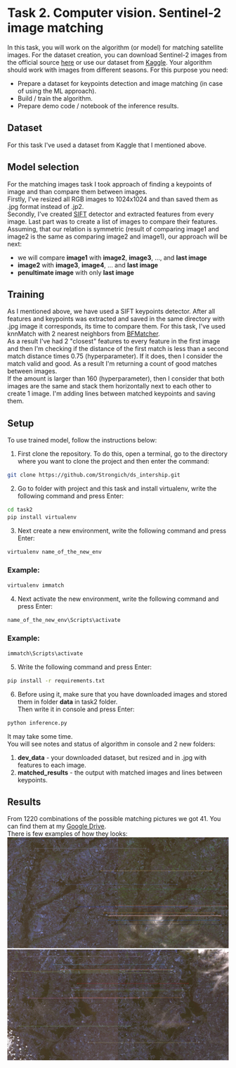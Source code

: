 # Task 2. Computer vision. Sentinel-2 image matching
In this task, you will work on the algorithm (or model) for matching satellite images. For the
dataset creation, you can download Sentinel-2 images from the official source [here](https://dataspace.copernicus.eu/browser/) or use our
dataset from [Kaggle](https://www.kaggle.com/datasets/isaienkov/deforestation-in-ukraine). Your algorithm should work with images from different seasons. For this
purpose you need:
* Prepare a dataset for keypoints detection and image matching (in case of using the ML
approach).
* Build / train the algorithm.
* Prepare demo code / notebook of the inference results.

## Dataset 
For this task I've used a dataset from Kaggle that I mentioned above.
## Model selection
For the matching images task I took approach of finding a keypoints of image and than compare them between images. \
Firstly, I've resized all RGB images to 1024x1024 and than saved them as .jpg format instead of .jp2. \
Secondly, I've created [SIFT](https://docs.opencv.org/4.x/da/df5/tutorial_py_sift_intro.html) detector and extracted features from every image.
Last part was to create a list of images to compare their features. Assuming, that our relation is symmetric (result of comparing image1 and image2 is the same as comparing image2 and image1), our approach will be next:
* we will compare **image1** with **image2**, **image3**, ..., and **last image**
* **image2** with **image3**, **image4**, ... and **last image** 
* **penultimate image** with only **last image**
## Training
As I mentioned above, we have used a SIFT keypoints detector. After all features and keypoints was extracted and saved in the same directory with .jpg image it corresponds, its time to compare them. For this task, I've used knnMatch with 2 nearest neighbors from [BFMatcher](https://docs.opencv.org/4.x/d3/da1/classcv_1_1BFMatcher.html). \
As a result I've had 2 "closest" features to every feature in the first image and then I'm checking if the distance of the first match is less than a second match distance times 0.75 (hyperparameter). If it does, then I consider the match valid and good. As a result I'm returning a count of good matches between images. \
If the amount is larger than 160 (hyperparameter), then I consider that both images are the same and stack them horizontally next to each other to create 1 image. I'm adding lines between matched keypoints and saving them.

## Setup
To use trained model, follow the instructions below:
1. First clone the repository. To do this, open a terminal, go to the directory where you want to clone the project and then enter the command:
```bash
git clone https://github.com/Strongich/ds_intership.git
```
2. Go to folder with project and this task and install virtualenv, write the following command and press Enter:
```bash
cd task2
pip install virtualenv
```
3. Next create a new environment, write the following command and press Enter:
```bash
virtualenv name_of_the_new_env
```
### Example:
```bash
virtualenv immatch
```
4. Next activate the new environment, write the following command and press Enter:
```bash
name_of_the_new_env\Scripts\activate
```
### Example:
```bash
immatch\Scripts\activate
```
5. Write the following command and press Enter:
 ```bash
pip install -r requirements.txt
```
6. Before using it, make sure that you have downloaded images and stored them in folder **data** in task2 folder. \
Then write it in console and press Enter:
```bash
python inference.py
```
It may take some time. \
You will see notes and status of algorithm in console and 2 new folders:
1. **dev_data** - your downloaded dataset, but resized and in .jpg with features to each image.
2. **matched_results** - the output with matched images and lines between keypoints.
## Results
From 1220 combinations of the possible matching pictures we got 41. You can find them at my [Google Drive](https://drive.google.com/drive/u/1/folders/1obTaYc_t9wuczuqPbm7Tm6_vYq2TN4jm). \
 There is few examples of how they looks: \
![Alt text](7.jpg) 
![Alt text](1.jpg)
